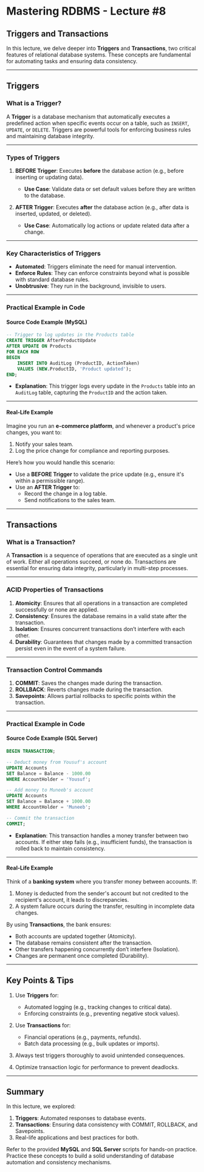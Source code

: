 # Mastering RDBMS - Lecture #8

## Triggers and Transactions

In this lecture, we delve deeper into **Triggers** and **Transactions**, two critical features of relational database systems. These concepts are fundamental for automating tasks and ensuring data consistency.

---

## **Triggers**

### What is a Trigger?

A **Trigger** is a database mechanism that automatically executes a predefined action when specific events occur on a table, such as `INSERT`, `UPDATE`, or `DELETE`. Triggers are powerful tools for enforcing business rules and maintaining database integrity.

---

### Types of Triggers

1. **BEFORE Trigger**: Executes **before** the database action (e.g., before inserting or updating data).
   - **Use Case**: Validate data or set default values before they are written to the database.

2. **AFTER Trigger**: Executes **after** the database action (e.g., after data is inserted, updated, or deleted).
   - **Use Case**: Automatically log actions or update related data after a change.

---

### Key Characteristics of Triggers

- **Automated**: Triggers eliminate the need for manual intervention.
- **Enforce Rules**: They can enforce constraints beyond what is possible with standard database rules.
- **Unobtrusive**: They run in the background, invisible to users.

---

### Practical Example in Code

#### **Source Code Example (MySQL)**

```sql
-- Trigger to log updates in the Products table
CREATE TRIGGER AfterProductUpdate
AFTER UPDATE ON Products
FOR EACH ROW
BEGIN
    INSERT INTO AuditLog (ProductID, ActionTaken)
    VALUES (NEW.ProductID, 'Product updated');
END;
```

- **Explanation**: This trigger logs every update in the `Products` table into an `AuditLog` table, capturing the `ProductID` and the action taken.

---

#### **Real-Life Example**

Imagine you run an **e-commerce platform**, and whenever a product's price changes, you want to:
1. Notify your sales team.
2. Log the price change for compliance and reporting purposes.

Here’s how you would handle this scenario:
- Use a **BEFORE Trigger** to validate the price update (e.g., ensure it's within a permissible range).
- Use an **AFTER Trigger** to:
  - Record the change in a log table.
  - Send notifications to the sales team.

---

## **Transactions**

### What is a Transaction?

A **Transaction** is a sequence of operations that are executed as a single unit of work. Either all operations succeed, or none do. Transactions are essential for ensuring data integrity, particularly in multi-step processes.

---

### ACID Properties of Transactions

1. **Atomicity**: Ensures that all operations in a transaction are completed successfully or none are applied.
2. **Consistency**: Ensures the database remains in a valid state after the transaction.
3. **Isolation**: Ensures concurrent transactions don’t interfere with each other.
4. **Durability**: Guarantees that changes made by a committed transaction persist even in the event of a system failure.

---

### Transaction Control Commands

1. **COMMIT**: Saves the changes made during the transaction.
2. **ROLLBACK**: Reverts changes made during the transaction.
3. **Savepoints**: Allows partial rollbacks to specific points within the transaction.

---

### Practical Example in Code

#### **Source Code Example (SQL Server)**

```sql
BEGIN TRANSACTION;

-- Deduct money from Yousuf's account
UPDATE Accounts
SET Balance = Balance - 1000.00
WHERE AccountHolder = 'Yousuf';

-- Add money to Muneeb's account
UPDATE Accounts
SET Balance = Balance + 1000.00
WHERE AccountHolder = 'Muneeb';

-- Commit the transaction
COMMIT;
```

- **Explanation**: This transaction handles a money transfer between two accounts. If either step fails (e.g., insufficient funds), the transaction is rolled back to maintain consistency.

---

#### **Real-Life Example**

Think of a **banking system** where you transfer money between accounts. If:
1. Money is deducted from the sender's account but not credited to the recipient's account, it leads to discrepancies.
2. A system failure occurs during the transfer, resulting in incomplete data changes.

By using **Transactions**, the bank ensures:
- Both accounts are updated together (Atomicity).
- The database remains consistent after the transaction.
- Other transfers happening concurrently don’t interfere (Isolation).
- Changes are permanent once completed (Durability).

---

## **Key Points & Tips**

1. Use **Triggers** for:
   - Automated logging (e.g., tracking changes to critical data).
   - Enforcing constraints (e.g., preventing negative stock values).

2. Use **Transactions** for:
   - Financial operations (e.g., payments, refunds).
   - Batch data processing (e.g., bulk updates or imports).

3. Always test triggers thoroughly to avoid unintended consequences.

4. Optimize transaction logic for performance to prevent deadlocks.

---

## Summary

In this lecture, we explored:
1. **Triggers**: Automated responses to database events.
2. **Transactions**: Ensuring data consistency with COMMIT, ROLLBACK, and Savepoints.
3. Real-life applications and best practices for both.

Refer to the provided **MySQL** and **SQL Server** scripts for hands-on practice. Practice these concepts to build a solid understanding of database automation and consistency mechanisms.